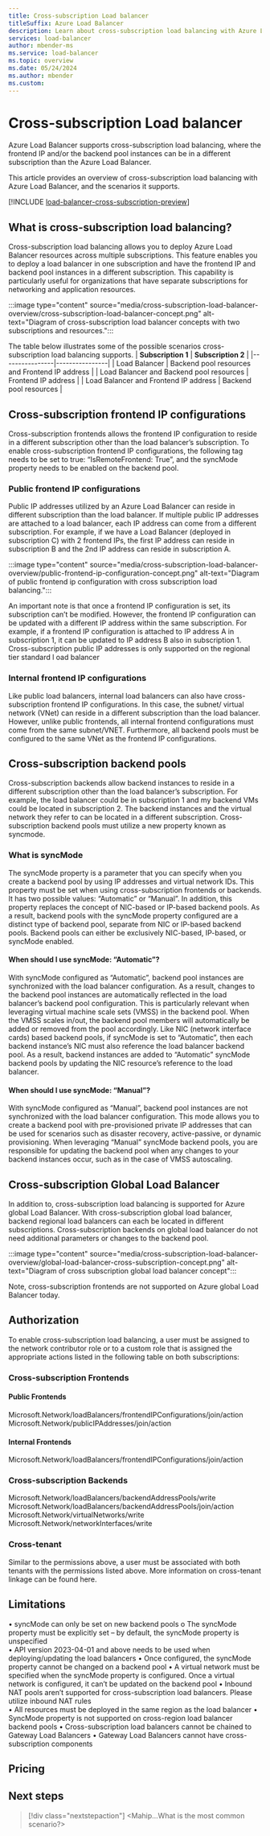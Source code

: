 ```yaml
---
title: Cross-subscription Load balancer
titleSuffix: Azure Load Balancer
description: Learn about cross-subscription load balancing with Azure Load Balancer, and the scenarios it supports.
services: load-balancer
author: mbender-ms
ms.service: load-balancer
ms.topic: overview
ms.date: 05/24/2024
ms.author: mbender
ms.custom: 
---
```


# Cross-subscription Load balancer
Azure Load Balancer supports cross-subscription load balancing, where the frontend IP and/or the backend pool instances can be in a different subscription than the Azure Load Balancer.

This article provides an overview of cross-subscription load balancing with Azure Load Balancer, and the scenarios it supports.

[!INCLUDE [load-balancer-cross-subscription-preview](../../includes/load-balancer-cross-subscription-preview.md)]

## What is cross-subscription load balancing?

Cross-subscription load balancing allows you to deploy Azure Load Balancer resources across multiple subscriptions. This feature enables you to deploy a load balancer in one subscription and have the frontend IP and backend pool instances in a different subscription. This capability is particularly useful for organizations that have separate subscriptions for networking and application resources.
 
:::image type="content" source="media/cross-subscription-load-balancer-overview/cross-subscription-load-balancer-concept.png" alt-text="Diagram of cross-subscription load balancer concepts with two subscriptions and resources.":::

The table below illustrates some of the possible scenarios cross-subscription load balancing supports. 
| **Subscription 1** | **Subscription 2** |
|----------------|----------------|
| Load Balancer | Backend pool resources and Frontend IP address |
| Load Balancer and Backend pool resources | Frontend IP address |
| Load Balancer and Frontend IP address | Backend pool resources |

## Cross-subscription frontend IP configurations
Cross-subscription frontends allows the frontend IP configuration to reside in a different subscription other than the load balancer’s subscription. To enable cross-subscription frontend IP configurations, the following tag needs to be set to true: “IsRemoteFrontend: True”, and the syncMode property needs to be enabled on the backend pool. 

### Public frontend IP configurations 
Public IP addresses utilized by an Azure Load Balancer can reside in different subscription than the load balancer. If multiple public IP addresses are attached to a load balancer, each IP address can come from a different subscription. For example, if we have a Load Balancer (deployed in subscription C) with 2 frontend IPs, the first IP address can reside in subscription B and the 2nd IP address can reside in subscription A.   

:::image type="content" source="media/cross-subscription-load-balancer-overview/public-frontend-ip-configuration-concept.png" alt-text="Diagram of public frontend ip configuration with cross subscription load balancing.":::

An important note is that once a frontend IP configuration is set, its subscription can’t be modified. However, the frontend IP configuration can be updated with a different IP address within the same subscription. For example, if a frontend IP configuration is attached to IP address A in subscription 1, it can be updated to IP address B also in subscription 1. 
Cross-subscription public IP addresses is only supported on the regional tier standard l oad balancer

### Internal frontend IP configurations
Like public load balancers, internal load balancers can also have cross-subscription frontend IP configurations. In this case, the subnet/ virtual network (VNet) can reside in a different subscription than the load balancer. However, unlike public frontends, all internal frontend configurations must come from the same subnet/VNET. Furthermore, all backend pools must be configured to the same VNet as the frontend IP configurations.

## Cross-subscription backend pools
Cross-subscription backends allow backend instances to reside in a different subscription other than the load balancer’s subscription. For example, the load balancer could be in subscription 1 and my backend VMs could be located in subscription 2. 
The backend instances and the virtual network they refer to can be located in a different subscription. Cross-subscription backend pools must utilize a new property known as syncmode. 

### What is syncMode
The syncMode property is a parameter that you can specify when you create a backend pool by using IP addresses and virtual network IDs. This property must be set when using cross-subscription frontends or backends. It has two possible values: “Automatic” or “Manual”.
In addition, this property replaces the concept of NIC-based or IP-based backend pools. As a result, backend pools with the syncMode property configured are a distinct type of backend pool, separate from NIC or IP-based backend pools. Backend pools can either be exclusively NIC-based, IP-based, or syncMode enabled.  

#### When should I use syncMode: “Automatic”?
With syncMode configured as “Automatic”, backend pool instances are synchronized with the load balancer configuration. As a result, changes to the backend pool instances are automatically reflected in the load balancer’s backend pool configuration. This is particularly relevant when leveraging virtual machine scale sets (VMSS) in the backend pool. When the VMSS scales in/out, the backend pool members will automatically be added or removed from the pool accordingly.
Like NIC (network interface cards) based backend pools, if syncMode is set to “Automatic”, then each backend instance’s NIC must also reference the load balancer backend pool. As a result, backend instances are added to “Automatic” syncMode backend pools by updating the NIC resource’s reference to the load balancer.

#### When should I use syncMode: “Manual”?
With syncMode configured as “Manual”, backend pool instances are not synchronized with the load balancer configuration. This mode allows you to create a backend pool with pre-provisioned private IP addresses that can be used for scenarios such as disaster recovery, active-passive, or dynamic provisioning. When leveraging “Manual” syncMode backend pools, you are responsible for updating the backend pool when any changes to your backend instances occur, such as in the case of VMSS autoscaling.

## Cross-subscription Global Load Balancer

In addition to, cross-subscription load balancing is supported for Azure global Load Balancer. With cross-subscription global load balancer, backend regional load balancers can each be located in different subscriptions. Cross-subscription backends on global load balancer do not need additional parameters or changes to the backend pool.

:::image type="content" source="media/cross-subscription-load-balancer-overview/global-load-balancer-cross-subscription-concept.png" alt-text="Diagram of cross subscription global load balancer concept":::

Note, cross-subscription frontends are not supported on Azure global Load Balancer today. 
 
## Authorization

To enable cross-subscription load balancing, a user must be assigned to the network contributor role or to a custom role that is assigned the appropriate actions listed in the following table on both subscriptions:

### Cross-subscription Frontends

#### Public Frontends
Microsoft.Network/loadBalancers/frontendIPConfigurations/join/action
Microsoft.Network/publicIPAddresses/join/action

#### Internal Frontends
Microsoft.Network/loadBalancers/frontendIPConfigurations/join/action

### Cross-subscription Backends 
Microsoft.Network/loadBalancers/backendAddressPools/write  
Microsoft.Network/loadBalancers/backendAddressPools/join/action
Microsoft.Network/virtualNetworks/write
Microsoft.Network/networkInterfaces/write

### Cross-tenant  
Similar to the permissions above, a user must be associated with both tenants with the permissions listed above. More information on cross-tenant linkage can be found here. 

## Limitations 
•	syncMode can only be set on new backend pools 
o	The syncMode property must be explicitly set – by default, the syncMode property is unspecified  
•	API version 2023-04-01 and above needs to be used when deploying/updating the load balancers
•	Once configured, the syncMode property cannot be changed on a backend pool 
•	A virtual network must be specified when the syncMode property is configured. Once a virtual network is configured, it can’t be updated on the backend pool 
•	Inbound NAT pools aren’t supported for cross-subscription load balancers. Please utilize inbound NAT rules    
•	All resources must be deployed in the same region as the load balancer
•	SyncMode property is not supported on cross-region load balancer backend pools
•	Cross-subscription load balancers cannot be chained to Gateway Load Balancers
•	Gateway Load Balancers cannot have cross-subscription components

## Pricing

## Next steps

> [!div class="nextstepaction"]
> <Mahip...What is the most common scenario?>
